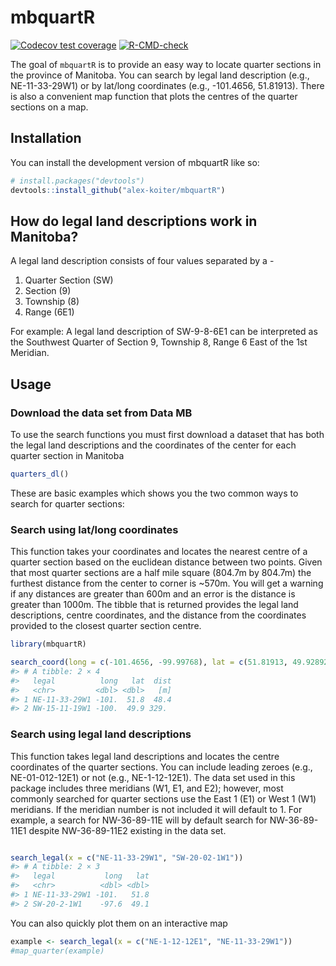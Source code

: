 
<!-- README.md is generated from README.Rmd. Please edit that file -->

# mbquartR

<!-- badges: start -->

[![Codecov test
coverage](https://codecov.io/gh/alex-koiter/mbquartR/branch/main/graph/badge.svg)](https://app.codecov.io/gh/alex-koiter/mbquartR?branch=main)
[![R-CMD-check](https://github.com/alex-koiter/mbquartR/actions/workflows/R-CMD-check.yaml/badge.svg)](https://github.com/alex-koiter/mbquartR/actions/workflows/R-CMD-check.yaml)
<!-- badges: end -->

The goal of `mbquartR` is to provide an easy way to locate quarter
sections in the province of Manitoba. You can search by legal land
description (e.g., NE-11-33-29W1) or by lat/long coordinates (e.g.,
-101.4656, 51.81913). There is also a convenient map function that plots
the centres of the quarter sections on a map.

## Installation

You can install the development version of mbquartR like so:

``` r
# install.packages("devtools")
devtools::install_github("alex-koiter/mbquartR")
```

## How do legal land descriptions work in Manitoba?

A legal land description consists of four values separated by a -

1.  Quarter Section (SW)
2.  Section (9)
3.  Township (8)
4.  Range (6E1)

For example: A legal land description of SW-9-8-6E1 can be interpreted
as the Southwest Quarter of Section 9, Township 8, Range 6 East of the
1st Meridian.

## Usage

### Download the data set from Data MB

To use the search functions you must first download a dataset that has
both the legal land descriptions and the coordinates of the center for
each quarter section in Manitoba

``` r
quarters_dl()
```

These are basic examples which shows you the two common ways to search
for quarter sections:

### Search using lat/long coordinates

This function takes your coordinates and locates the nearest centre of a
quarter section based on the euclidean distance between two points.
Given that most quarter sections are a half mile square (804.7m by
804.7m) the furthest distance from the center to corner is ~570m. You
will get a warning if any distances are greater than 600m and an error
is the distance is greater than 1000m. The tibble that is returned
provides the legal land descriptions, centre coordinates, and the
distance from the coordinates provided to the closest quarter section
centre.

``` r
library(mbquartR)

search_coord(long = c(-101.4656, -99.99768), lat = c(51.81913, 49.928926))
#> # A tibble: 2 × 4
#>   legal          long   lat  dist
#>   <chr>         <dbl> <dbl>   [m]
#> 1 NE-11-33-29W1 -101.  51.8  48.4
#> 2 NW-15-11-19W1 -100.  49.9 329.
```

### Search using legal land descriptions

This function takes legal land descriptions and locates the centre
coordinates of the quarter sections. You can include leading zeroes
(e.g., NE-01-012-12E1) or not (e.g., NE-1-12-12E1). The data set used in
this package includes three meridians (W1, E1, and E2); however, most
commonly searched for quarter sections use the East 1 (E1) or West 1
(W1) meridians. If the meridian number is not included it will default
to 1. For example, a search for NW-36-89-11E will by default search for
NW-36-89-11E1 despite NW-36-89-11E2 existing in the data set.

``` r

search_legal(x = c("NE-11-33-29W1", "SW-20-02-1W1"))
#> # A tibble: 2 × 3
#>   legal           long   lat
#>   <chr>          <dbl> <dbl>
#> 1 NE-11-33-29W1 -101.   51.8
#> 2 SW-20-2-1W1    -97.6  49.1
```

You can also quickly plot them on an interactive map

``` r
example <- search_legal(x = c("NE-1-12-12E1", "NE-11-33-29W1"))
#map_quarter(example)
```
